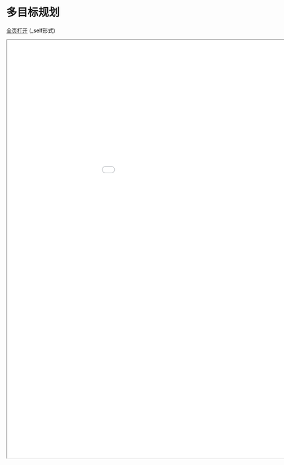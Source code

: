 
# 多目标规划
[全页打开](/texpdf/part-opt-chap-mulopt.pdf) (_self形式)
<div class="pdf-class">
    <iframe  src=/texpdf/part-opt-chap-mulopt.pdf width="1100" height="1100">
    </iframe>
</div>
